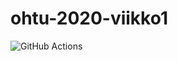 # ohtu-2020-viikko1

![GitHub Actions](https://github.com/vuorenkoski/ohtu-2020-viikko1/workflows/Java%20CI%20with%20Gradle/badge.svg)
